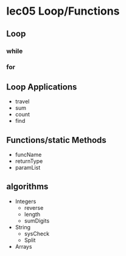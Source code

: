 # lec05 Loop/Functions

## Loop
### while


### for


## Loop Applications
- travel
- sum
- count
- find

## Functions/static Methods

- funcName
- returnType
- paramList


## algorithms
- Integers
    + reverse
    + length
    + sumDigits
- String
    + sysCheck
    + Split
- Arrays





